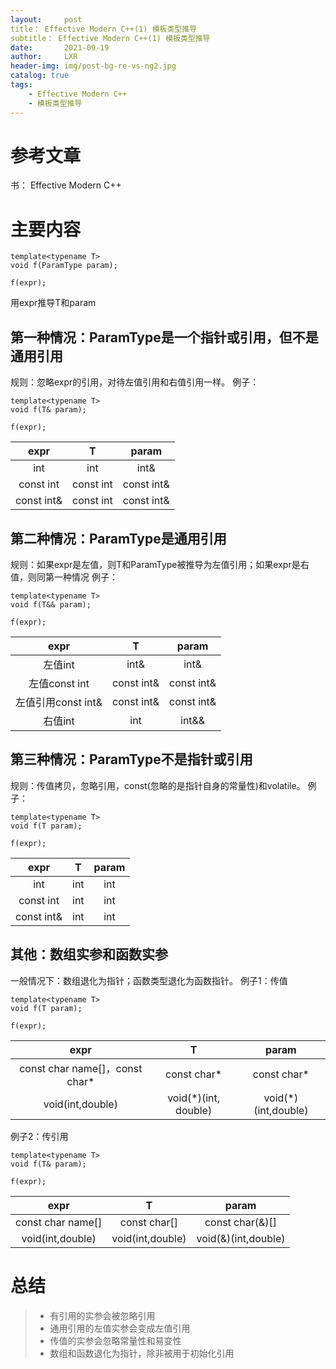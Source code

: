 ```yaml
---
layout:     post
title： Effective Modern C++(1) 模板类型推导
subtitle： Effective Modern C++(1) 模板类型推导
date:       2021-09-19
author:     LXR
header-img: img/post-bg-re-vs-ng2.jpg
catalog: true
tags:
    - Effective Modern C++
    - 模板类型推导
---
```


# 参考文章
书： Effective Modern C++

# 主要内容
```
template<typename T>
void f(ParamType param);

f(expr);
```
用expr推导T和param

## 第一种情况：ParamType是一个指针或引用，但不是通用引用
规则：忽略expr的引用，对待左值引用和右值引用一样。
例子：
```
template<typename T>
void f(T& param);

f(expr);
```
| expr | T | param |
| :---: | :---: | :---: |
| int | int | int& |
| const int | const int | const int& |
| const int& | const int | const int& |

## 第二种情况：ParamType是通用引用
规则：如果expr是左值，则T和ParamType被推导为左值引用；如果expr是右值，则同第一种情况
例子：
```
template<typename T>
void f(T&& param);

f(expr);
```
| expr | T | param |
| :---: | :---: | :---: |
| 左值int | int& | int& |
| 左值const int | const int& | const int& |
| 左值引用const int& | const int& | const int& |
| 右值int | int | int&& |

## 第三种情况：ParamType不是指针或引用
规则：传值拷贝，忽略引用，const(忽略的是指针自身的常量性)和volatile。
例子：
```
template<typename T>
void f(T param);

f(expr);
```
| expr | T | param |
| :---: | :---: | :---: |
| int | int | int |
| const int | int | int |
| const int& | int | int |

## 其他：数组实参和函数实参
一般情况下：数组退化为指针；函数类型退化为函数指针。
例子1：传值
```
template<typename T>
void f(T param);

f(expr);
```
| expr | T | param |
| :---: | :---: | :---: |
| const char name[]，const char*  | const char* | const char*   |
| void(int,double) | void(*)(int, double) | void(*)(int,double) |
例子2：传引用
```
template<typename T>
void f(T& param);

f(expr);
```
| expr | T | param |
| :---: | :---: | :---: |
| const char name[] | const char[] | const char(&)[] |
| void(int,double) | void(int,double) | void(&)(int,double) |

# 总结
>* 有引用的实参会被忽略引用
>* 通用引用的左值实参会变成左值引用
>* 传值的实参会忽略常量性和易变性
>* 数组和函数退化为指针，除非被用于初始化引用
